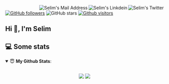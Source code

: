 <a href="https://twitter.com/gulceselim_" target="_blank" rel="nofollow"><img align="right" alt="Selim's Twitter" src="https://img.shields.io/badge/Twitter-1DA1F2?style=for-the-badge&logo=twitter&logoColor=white" />
</a><a href="https://www.linkedin.com/in/gulceselim/" target="_blank" rel="nofollow"><img align="right" alt="Selim's Linkdein" src="https://img.shields.io/badge/LinkedIn-0077B5?style=for-the-badge&logo=linkedin&logoColor=white" /></a>
<a href="mailto:gulceselim6@gmail.com" target="_blank" rel="nofollow"><img align="right" alt="Selim's Mail Address" src="https://img.shields.io/badge/Gmail-D14836?style=for-the-badge&logo=gmail&logoColor=white" /></a>

[![GitHub followers](https://img.shields.io/github/followers/gulceselim?style=social)](https://github.com/gulceselim?tab=followers)
![GitHub stars](https://img.shields.io/github/stars/gulceselim?style=social)
[![Github visitors](https://visitor-badge.glitch.me/badge?page_id=gulceselim.visitor-badge)](https://GitHub.com/gulceselim/StrapDown.js/stargazers/)




## Hi 👋, I'm Selim


## 💻 Some stats

<details open>
 <summary> 😇 <b>My Github Stats</b>: </summary>
<br>
<p align="center">
  <img src="https://github-readme-stats.vercel.app/api?username=gulceselim&count_private=true&show_icons=true&theme=tokyonight">
  <img src="https://github-readme-stats.vercel.app/api/top-langs/?username=gulceselim&hide=html,python,jupyter notebook&layout=compact&show_icons=true&theme=tokyonight">
</p>
</details>


<!--
**gulceselim/gulceselim** is a ✨ _special_ ✨ repository because its `README.md` (this file) appears on your GitHub profile.

Here are some ideas to get you started:

- 🔭 I’m currently working on ...
- 🌱 I’m currently learning ...
- 👯 I’m looking to collaborate on ...
- 🤔 I’m looking for help with ...
- 💬 Ask me about ...
- 📫 How to reach me: ...
- 😄 Pronouns: ...
- ⚡ Fun fact: ...
-->
